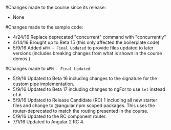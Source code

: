 #Changes made to the course since its release:
- None

#Changes made to the sample code:
- 4/24/16 Replace deprecated "concurrent" command with "concurrently"
- 4/14/16 Brought up to Beta 15 (this only affected the boilerplate code)
- 5/9/16  Added `APM - Final Updated` to provide files updated to later versions (includes breaking changes from what is shown in the course demos.)

#Changes made to `APM - Final Updated`:
- 5/9/16  Updated to Beta 16 including changes to the signature for the custom pipe implementation.
- 5/9/16  Updated to Beta 17 including changes to ngFor to use `let` instead of `#`.
- 5/9/16  Updated to Release Candidate (RC) 1 including all new starter files and change to @angular npm scoped packages. This uses the router-deprecated to match the routing presented in the course.
- 5/9/16  Updated to the RC component router.
- 7/1/16  Updated to Angular 2 RC 4.
